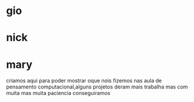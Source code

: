 # gio
# nick
# mary
criamos aqui para poder mostrar oque nois fizemos nas aula de pensamento computacional,alguns projetos deram mais trabalha mas com muita mas muita paciencia conseguiramos
